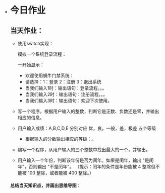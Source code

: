- # 今日作业

  ## 当天作业：
  
  - 使用switch实现：
  
    模拟一个系统登录流程：
  
    一开始显示：
  
    - 欢迎使用蜗牛门禁系统：
    - 请选择：1：登录    2：注册    3：退出系统
    - 当我们输入1时：输出语句：登录流程。。。
    - 当我们输入2时：输出语句：注册流程。。。
    - 当我们输入3时：输出语句：欢迎下次使用。
  
    
  
  - 写一个程序，根据用户输入的整数，判断它是正数、负数还是零，并输出相应的信息。
  
  
  
  - 用户输入成绩：A,B,C,D,E 分别对应 优，良，一般，差，极差 五个等级
    -  根据输入的分数输出相应的等级：。
  
  
  
  - 编写一个程序，从用户输入的三个整数中找出最大的一个，并输出。
  
  
  
  
  
  - 用户输入一个年份，判断该年份是否为闰年。如果是闰年，输出 "是闰年"，否则输出 "不是闰年"。
    （提示：闰年的条件是年份能被 4 整除但不能被 100 整除，或者能被 400 整除。）
  
  
  
  #### 总结当天知识点，并画出思维导图：
  
  